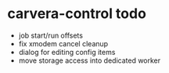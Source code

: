 # carvera-control todo

- job start/run offsets
- fix xmodem cancel cleanup
- dialog for editing config items
- move storage access into dedicated worker
